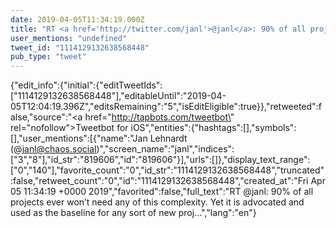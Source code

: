 ```yaml
---
date: 2019-04-05T11:34:19.000Z
title: "RT <a href='http://twitter.com/janl'>@janl</a>: 90% of all projects ever won’t need any of this complexity. Yet it is advocated and used as the baseline for any sort of new proj…″"
user_mentions: "undefined"
tweet_id: "1114129132638568448"
pub_type: "tweet"
---
```

{"edit_info":{"initial":{"editTweetIds":["1114129132638568448"],"editableUntil":"2019-04-05T12:04:19.396Z","editsRemaining":"5","isEditEligible":true}},"retweeted":false,"source":"<a href=\"http://tapbots.com/tweetbot\" rel=\"nofollow\">Tweetbot for iΟS</a>","entities":{"hashtags":[],"symbols":[],"user_mentions":[{"name":"Jan Lehnardt (@janl@chaos.social)","screen_name":"janl","indices":["3","8"],"id_str":"819606","id":"819606"}],"urls":[]},"display_text_range":["0","140"],"favorite_count":"0","id_str":"1114129132638568448","truncated":false,"retweet_count":"0","id":"1114129132638568448","created_at":"Fri Apr 05 11:34:19 +0000 2019","favorited":false,"full_text":"RT @janl: 90% of all projects ever won’t need any of this complexity. Yet it is advocated and used as the baseline for any sort of new proj…","lang":"en"}
